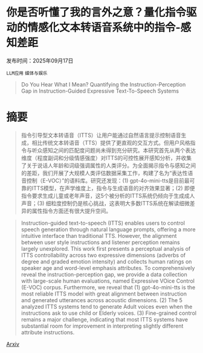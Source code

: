 # 你是否听懂了我的言外之意？量化指令驱动的情感化文本转语音系统中的指令-感知差距

发布时间：2025年09月17日

`LLM应用` `媒体与娱乐`

> Do You Hear What I Mean? Quantifying the Instruction-Perception Gap in Instruction-Guided Expressive Text-To-Speech Systems

# 摘要

> 指令引导型文本转语音（ITTS）让用户能通过自然语言提示控制语音生成，相比传统文本转语音（TTS）提供了更直观的交互方式。但用户风格指令与听众感知之间的匹配度问题尚未得到充分研究。本研究首先从两个表达维度（程度副词和分级情感强度）对ITTS的可控性展开感知分析，并收集了关于说话人年龄和词级强调属性的人类评分。为全面揭示指令与感知之间的差距，我们开展了大规模人类评估数据采集工作，构建了名为“表达性语音控制（E-VOC）”的语料库。研究还发现：(1) gpt-4o-mini-tts是目前最可靠的ITTS模型，在声学维度上，指令与生成语音的对齐效果显著；(2) 即便指令要求生成儿童或老年声音，这5个被分析的ITTS系统仍倾向于生成成人声音；(3) 细粒度控制仍是核心挑战，这表明大多数ITTS系统在解读细微差异的属性指令方面还有很大提升空间。

> Instruction-guided text-to-speech (ITTS) enables users to control speech generation through natural language prompts, offering a more intuitive interface than traditional TTS. However, the alignment between user style instructions and listener perception remains largely unexplored. This work first presents a perceptual analysis of ITTS controllability across two expressive dimensions (adverbs of degree and graded emotion intensity) and collects human ratings on speaker age and word-level emphasis attributes. To comprehensively reveal the instruction-perception gap, we provide a data collection with large-scale human evaluations, named Expressive VOice Control (E-VOC) corpus. Furthermore, we reveal that (1) gpt-4o-mini-tts is the most reliable ITTS model with great alignment between instruction and generated utterances across acoustic dimensions. (2) The 5 analyzed ITTS systems tend to generate Adult voices even when the instructions ask to use child or Elderly voices. (3) Fine-grained control remains a major challenge, indicating that most ITTS systems have substantial room for improvement in interpreting slightly different attribute instructions.

[Arxiv](https://arxiv.org/abs/2509.13989)